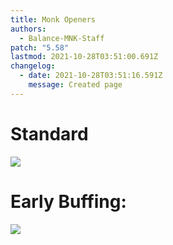 ```yaml
---
title: Monk Openers
authors:
  - Balance-MNK-Staff
patch: "5.58"
lastmod: 2021-10-28T03:51:00.691Z
changelog:
  - date: 2021-10-28T03:51:16.591Z
    message: Created page
---
```

# Standard
![](https://imgur.com/vaEhjJQ.jpg)



# Early Buffing:
![](https://imgur.com/qdHxosA.jpg)
